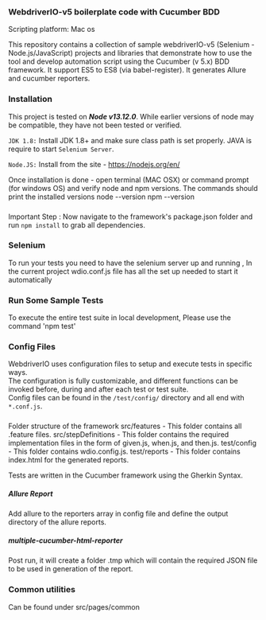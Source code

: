 ### WebdriverIO-v5 boilerplate code with Cucumber BDD

Scripting platform: Mac os

This repository contains a collection of sample webdriverIO-v5 (Selenium - Node.js/JavaScript) projects and libraries that demonstrate how to use the tool and develop automation script using the Cucumber (v 5.x) BDD framework. 
It support ES5 to ES8 (via babel-register).  It generates Allure and  cucumber reporters.

### Installation

This project is tested on ***Node v13.12.0***. While earlier versions of node may be compatible, they have not been tested or verified.

`JDK 1.8:` Install JDK 1.8+ and make sure class path is set properly. JAVA is require to start `Selenium Server`.

`Node.JS:` Install  from the site - https://nodejs.org/en/

Once installation is done - open terminal (MAC OSX) or command prompt (for windows OS) and verify node and npm versions. 
The commands should print the installed versions
        node --version
        npm --version

###
Important Step : Now navigate to the framework's package.json folder and run `npm install` to grab all dependencies.
### 

### Selenium ###
  To run your tests you need to have the selenium server up and running ,
  In the current project wdio.conf.js file has all the set up needed to start it automatically 

### Run Some Sample Tests
To execute the entire test suite in local development, Please use the command 'npm test'

### Config Files
WebdriverIO uses configuration files to setup and execute tests in specific ways.  
The configuration is fully customizable, and different functions can be invoked before, during and after each test or test suite.  
Config files can be found in the `/test/config/` directory and all end with `*.conf.js`. 

###
Folder structure of the framework 
src/features - This folder contains all .feature files.
src/stepDefinitions - This folder contains the required implementation files in the form of given.js, when.js, and then.js.
test/config - This folder contains wdio.config.js.
test/reports - This folder contains index.html for the generated reports.

Tests are written in the Cucumber framework using the Gherkin Syntax. 

##### Allure Report
Add allure to the reporters array in config file and define the output directory of the allure reports.

##### multiple-cucumber-html-reporter
Post run, it will create a folder .tmp which will contain the required JSON file to be used in generation of the report. 

### Common utilities
Can be found under src/pages/common
